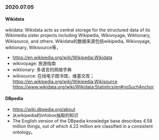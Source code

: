 ### 2020.07.05

#### Wikidata
wikidata: Wikidata acts as central storage for the structured data of its Wikimedia sister projects including Wikipedia, Wikivoyage, Wiktionary, Wikisource, and others. 
Wikidata的数据来源包括wikipedia, Wikivoyage, wiktionary, Wikisource等，
* https://en.wikipedia.org/wiki/Wikipedia:Wikidata
* wikivoyage: 旅游指南
* wiktionary: 多语言的网络字典
* wikisource: 在线电子图书馆，维基文库；https://en.wikipedia.org/wiki/Wikipedia:Wikisource
https://www.wikidata.org/wiki/Wikidata:Statistics/en#noSuchAnchor

#### DBpedia
* https://wiki.dbpedia.org/about
* 从wikipedia的infobox抽取的知识
* The English version of the DBpedia knowledge base describes 4.58 million things, out of which 4.22 million are classified in a consistent ontology。

#### 
